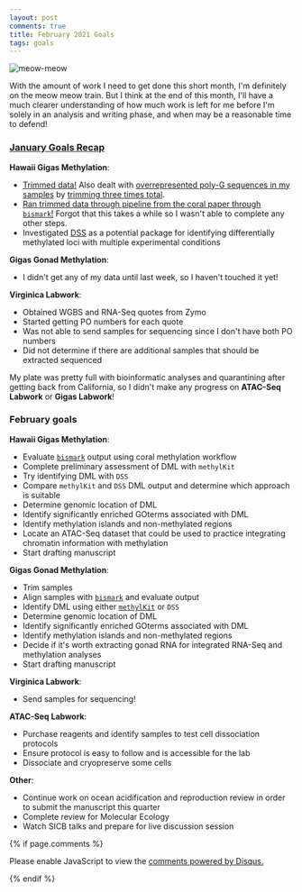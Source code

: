 ```yaml
---
layout: post
comments: true
title: February 2021 Goals
tags: goals
---
```


![meow-meow](https://user-images.githubusercontent.com/22335838/106535201-8562e180-64aa-11eb-8861-d85f9c085564.jpg)

With the amount of work I need to get done this short month, I'm definitely on the meow meow train. But I think at the end of this month, I'll have a much clearer understanding of how much work is left for me before I'm solely in an analysis and writing phase, and when may be a reasonable time to defend!

### [January Goals Recap](https://yaaminiv.github.io/January-2021-Goals/)

**Hawaii Gigas Methylation**:

- [Trimmed data!](https://yaaminiv.github.io/Hawaii-Gigas-Methylation-Analysis/) Also dealt with [overrepresented poly-G sequences in my samples](https://github.com/RobertsLab/resources/issues/1065) by [trimming three times total](https://yaaminiv.github.io/Hawaii-Gigas-Methylation-Analysis-Part4/).
- [Ran trimmed data through pipeline from the coral paper through `bismark`!](https://yaaminiv.github.io/Hawaii-Gigas-Methylation-Analysis-Part4/) Forgot that this takes a while so I wasn't able to complete any other steps.
- Investigated [DSS](http://bioconductor.org/packages/release/bioc/vignettes/DSS/inst/doc/DSS.html#34_DMLDMR_detection_from_general_experimental_design) as a potential package for identifying differentially methylated loci with multiple experimental conditions

**Gigas Gonad Methylation**:

- I didn't get any of my data until last week, so I haven't touched it yet!

**Virginica Labwork**:

- Obtained WGBS and RNA-Seq quotes from Zymo
- Started getting PO numbers for each quote
- Was not able to send samples for sequencing since I don't have both PO numbers
- Did not determine if there are additional samples that should be extracted sequenced

My plate was pretty full with bioinformatic analyses and quarantining after getting back from California, so I didn't make any progress on **ATAC-Seq Labwork** or **Gigas Labwork**!

### February goals

**Hawaii Gigas Methylation**:

- Evaluate [`bismark`](https://github.com/FelixKrueger/Bismark) output using coral methylation workflow
- Complete preliminary assessment of DML with `methylKit`
- Try identifying DML with `DSS`
- Compare `methylKit` and `DSS` DML output and determine which approach is suitable
- Determine genomic location of DML
- Identify significantly enriched GOterms associated with DML
- Identify methylation islands and non-methylated regions
- Locate an ATAC-Seq dataset that could be used to practice integrating chromatin information with methylation
- Start drafting manuscript

**Gigas Gonad Methylation**:

- Trim samples
- Align samples with [`bismark`](https://github.com/FelixKrueger/Bismark) and evaluate output
- Identify DML using either [`methylKit`](https://bioconductor.org/packages/release/bioc/vignettes/methylKit/inst/doc/methylKit.html) or `DSS`
- Determine genomic location of DML
- Identify significantly enriched GOterms associated with DML
- Identify methylation islands and non-methylated regions
- Decide if it's worth extracting gonad RNA for integrated RNA-Seq and methylation analyses
- Start drafting manuscript

**Virginica Labwork**:

- Send samples for sequencing!

**ATAC-Seq Labwork**:

- Purchase reagents and identify samples to test cell dissociation protocols
- Ensure protocol is easy to follow and is accessible for the lab
- Dissociate and cryopreserve some cells

**Other**:

- Continue work on ocean acidification and reproduction review in order to submit the manuscript this quarter
- Complete review for Molecular Ecology
- Watch SICB talks and prepare for live discussion session

{% if page.comments %}

<div id="disqus_thread"></div>
<script>

/**
*  RECOMMENDED CONFIGURATION VARIABLES: EDIT AND UNCOMMENT THE SECTION BELOW TO INSERT DYNAMIC VALUES FROM YOUR PLATFORM OR CMS.
*  LEARN WHY DEFINING THESE VARIABLES IS IMPORTANT: https://disqus.com/admin/universalcode/#configuration-variables*/
/*
var disqus_config = function () {
this.page.url = PAGE_URL;  // Replace PAGE_URL with your page's canonical URL variable
this.page.identifier = PAGE_IDENTIFIER; // Replace PAGE_IDENTIFIER with your page's unique identifier variable
};
*/
(function() { // DON'T EDIT BELOW THIS LINE
var d = document, s = d.createElement('script');
s.src = 'https://the-responsible-grad-student.disqus.com/embed.js';
s.setAttribute('data-timestamp', +new Date());
(d.head || d.body).appendChild(s);
})();
</script>
<noscript>Please enable JavaScript to view the <a href="https://disqus.com/?ref_noscript">comments powered by Disqus.</a></noscript>

{% endif %}

<script id="dsq-count-scr" src="//the-responsible-grad-student.disqus.com/count.js" async></script>
